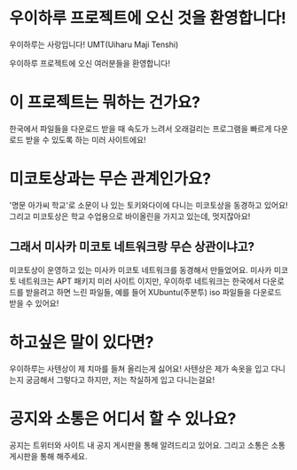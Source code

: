 # 우이하루 프로젝트에 오신 것을 환영합니다!
우이하루는 사랑입니다! UMT(Uiharu Maji Tenshi)

우이하루 프로젝트에 오신 여러분들을 환영합니다!

# 이 프로젝트는 뭐하는 건가요?
한국에서 파일들을 다운로드 받을 때 속도가 느려서 오래걸리는 프로그램을 빠르게 다운로드 받을 수 있도록 하는 미러 사이트에요!

# 미코토상과는 무슨 관계인가요?
'명문 아가씨 학교'로 소문이 나 있는 토키와다이에 다니는 미코토상을 동경하고 있어요! 그리고 미코토상은 학교 수업용으로 바이올린을 가지고 있는데, 멋지잖아요!

## 그래서 미사카 미코토 네트워크랑 무슨 상관이냐고?
미코토상이 운영하고 있는 미사카 미코토 네트워크를 동경해서 만들었어요. 미사카 미코토 네트워크는 APT 패키지 미러 사이트 이지만, 우이하루 네트워크는 한국에서 다운로드를 받을려고 하면 느린 파일들, 예를 들어 XUbuntu(주분투) iso 파일들을 다운로드 받을 수 있어요!

# 하고싶은 말이 있다면?
우이하루는 사텐상이 제 치마를 들쳐 올리는게 싫어요! 사텐상은 제가 속옷을 입고 다니는지 궁금해서 그렇다고 하지만, 저는 착실하게 입고 다니는걸요!

# 공지와 소통은 어디서 할 수 있나요?
공지는 트위터와 사이트 내 공지 게시판을 통해 알려드리고 있어요. 그리고 소통은 소통 게시판을 통해 해주세요.
